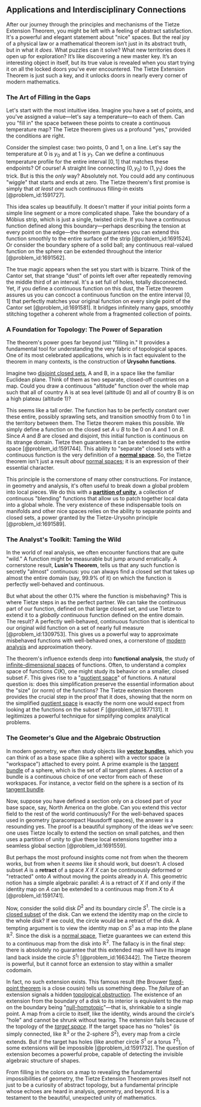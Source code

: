## Applications and Interdisciplinary Connections

After our journey through the principles and mechanisms of the Tietze Extension Theorem, you might be left with a feeling of abstract satisfaction. It's a powerful and elegant statement about "nice" spaces. But the real joy of a physical law or a mathematical theorem isn’t just in its abstract truth, but in what it *does*. What puzzles can it solve? What new territories does it open up for exploration? It’s like discovering a new master key. It’s an interesting object in itself, but its true value is revealed when you start trying it on all the locked doors you’ve ever encountered. The Tietze Extension Theorem is just such a key, and it unlocks doors in nearly every corner of modern mathematics.

### The Art of Filling in the Gaps

Let's start with the most intuitive idea. Imagine you have a set of points, and you've assigned a value—let's say a temperature—to each of them. Can you "fill in" the space between these points to create a continuous temperature map? The Tietze theorem gives us a profound "yes," provided the conditions are right.

Consider the simplest case: two points, 0 and 1, on a line. Let's say the temperature at 0 is $y_0$ and at 1 is $y_1$. Can we define a continuous temperature profile for the entire interval $[0,1]$ that matches these endpoints? Of course! A straight line connecting $(0, y_0)$ to $(1, y_1)$ does the trick. But is this the *only* way? Absolutely not. You could add any continuous "wiggle" that starts and ends at zero. The Tietze theorem's first promise is simply that *at least one* such continuous filling-in exists [@problem_id:1591727].

This idea scales up beautifully. It doesn't matter if your initial points form a simple line segment or a more complicated shape. Take the boundary of a Möbius strip, which is just a single, twisted circle. If you have a continuous function defined along this boundary—perhaps describing the tension at every point on the edge—the theorem guarantees you can extend this function smoothly to the entire surface of the strip [@problem_id:1691524]. Or consider the boundary sphere of a solid ball; any continuous real-valued function on the sphere can be extended throughout the interior [@problem_id:1691562].

The true magic appears when the set you start with is bizarre. Think of the Cantor set, that strange "dust" of points left over after repeatedly removing the middle third of an interval. It's a set full of holes, totally disconnected. Yet, if you define a continuous function on this dust, the Tietze theorem assures us you can concoct a continuous function on the entire interval $[0,1]$ that perfectly matches your original function on every single point of the Cantor set [@problem_id:1691581]. It bridges infinitely many gaps, smoothly stitching together a coherent whole from a fragmented collection of points.

### A Foundation for Topology: The Power of Separation

The theorem's power goes far beyond just "filling in." It provides a fundamental tool for understanding the very fabric of topological spaces. One of its most celebrated applications, which is in fact equivalent to the theorem in many contexts, is the construction of **Urysohn functions**.

Imagine two [disjoint closed sets](@article_id:151684), A and B, in a space like the familiar Euclidean plane. Think of them as two separate, closed-off countries on a map. Could you draw a continuous "altitude" function over the whole map such that all of country A is at sea level (altitude 0) and all of country B is on a high plateau (altitude 1)?

This seems like a tall order. The function has to be perfectly constant over these entire, possibly sprawling sets, and transition smoothly from 0 to 1 in the territory between them. The Tietze theorem makes this possible. We simply define a function on the closed set $A \cup B$ to be 0 on $A$ and 1 on $B$. Since $A$ and $B$ are closed and disjoint, this initial function is continuous on its strange domain. Tietze then guarantees it can be extended to the entire space [@problem_id:1591744]. This ability to "separate" closed sets with a continuous function is the very definition of a **[normal space](@article_id:153993)**. So, the Tietze theorem isn't just a result *about* [normal spaces](@article_id:153579); it is an expression of their essential character.

This principle is the cornerstone of many other constructions. For instance, in geometry and analysis, it's often useful to break down a global problem into local pieces. We do this with a **[partition of unity](@article_id:141399)**, a collection of continuous "blending" functions that allow us to patch together local data into a global whole. The very existence of these indispensable tools on manifolds and other nice spaces relies on the ability to separate points and closed sets, a power granted by the Tietze-Urysohn principle [@problem_id:1691589].

### The Analyst's Toolkit: Taming the Wild

In the world of real analysis, we often encounter functions that are quite "wild." A function might be measurable but jump around erratically. A cornerstone result, **Lusin's Theorem**, tells us that any such function is secretly "almost" continuous: you can always find a closed set that takes up almost the entire domain (say, 99.9% of it) on which the function is perfectly well-behaved and continuous.

But what about the other 0.1% where the function is misbehaving? This is where Tietze steps in as the perfect partner. We can take the continuous part of our function, defined on that large closed set, and use Tietze to extend it to a *globally continuous* function defined on the entire domain. The result? A perfectly well-behaved, continuous function that is identical to our original wild function on a set of nearly full measure [@problem_id:1309753]. This gives us a powerful way to approximate misbehaved functions with well-behaved ones, a cornerstone of [modern analysis](@article_id:145754) and approximation theory.

The theorem's influence extends deep into **functional analysis**, the study of [infinite-dimensional spaces](@article_id:140774) of functions. Often, to understand a complex space of functions $C(K)$, one might study its behavior on a smaller, closed subset $F$. This gives rise to a "[quotient space](@article_id:147724)" of functions. A natural question is: does this simplification preserve the essential information about the "size" (or norm) of the functions? The Tietze extension theorem provides the crucial step in the proof that it does, showing that the norm on the simplified [quotient space](@article_id:147724) is exactly the norm one would expect from looking at the functions on the subset $F$ [@problem_id:1877131]. It legitimizes a powerful technique for simplifying complex analytical problems.

### The Geometer's Glue and the Algebraic Obstruction

In modern geometry, we often study objects like **[vector bundles](@article_id:159123)**, which you can think of as a base space (like a sphere) with a vector space (a "workspace") attached to every point. A prime example is the [tangent bundle](@article_id:160800) of a sphere, which is the set of all tangent planes. A *section* of a bundle is a continuous choice of one vector from each of these workspaces. For instance, a vector field on the sphere is a section of its [tangent bundle](@article_id:160800).

Now, suppose you have defined a section only on a closed part of your base space, say, North America on the globe. Can you extend this vector field to the rest of the world continuously? For the well-behaved spaces used in geometry (paracompact Hausdorff spaces), the answer is a resounding yes. The proof is a beautiful symphony of the ideas we've seen: one uses Tietze locally to extend the section on small patches, and then uses a partition of unity to glue these local extensions together into a seamless global section [@problem_id:1691559].

But perhaps the most profound insights come not from when the theorem works, but from when it *seems* like it should work, but doesn't. A closed subset $A$ is a **retract** of a space $X$ if $X$ can be continuously deformed or "retracted" onto $A$ without moving the points already in $A$. This geometric notion has a simple algebraic parallel: $A$ is a retract of $X$ if and only if the identity map on $A$ can be extended to a continuous map from $X$ to $A$ [@problem_id:1591741].

Now, consider the solid disk $D^2$ and its boundary circle $S^1$. The circle is a [closed subset](@article_id:154639) of the disk. Can we extend the identity map on the circle to the whole disk? If we could, the circle would be a retract of the disk. A tempting argument is to view the identity map on $S^1$ as a map into the plane $\mathbb{R}^2$. Since the disk is a [normal space](@article_id:153993), Tietze guarantees we can extend this to a continuous map from the disk into $\mathbb{R}^2$. The fallacy is in the final step: there is absolutely no guarantee that this extended map will have its image land back inside the circle $S^1$! [@problem_id:1663442]. The Tietze theorem is powerful, but it cannot force an extension to stay within a smaller codomain.

In fact, no such extension exists. This famous result (the Brouwer [fixed-point theorem](@article_id:143317) is a close cousin) tells us something deep. The *failure* of an extension signals a hidden [topological obstruction](@article_id:200895). The existence of an extension from the boundary of a disk to its interior is equivalent to the map on the boundary being "[null-homotopic](@article_id:153268)"—that is, shrinkable to a single point. A map from a circle to itself, like the identity, winds around the circle's "hole" and cannot be shrunk without tearing. The extension fails because of the topology of the *[target space](@article_id:142686)*. If the target space has no "holes" (is simply connected, like $\mathbb{R}^3$ or the 2-sphere $S^2$), every map from a circle extends. But if the target has holes (like another circle $S^1$ or a torus $T^2$), some extensions will be impossible [@problem_id:1591732]. The question of extension becomes a powerful probe, capable of detecting the invisible algebraic structure of shapes.

From filling in the colors on a map to revealing the fundamental impossibilities of geometry, the Tietze Extension Theorem proves itself not just to be a curiosity of abstract topology, but a fundamental principle whose echoes are heard in analysis, geometry, and beyond. It is a testament to the beautiful, unexpected unity of mathematics.